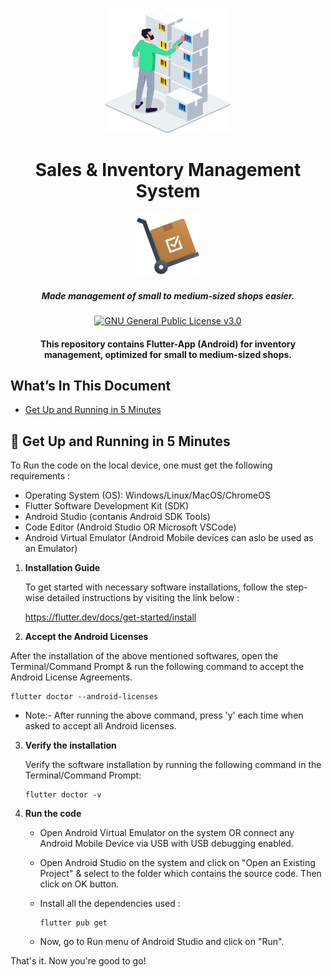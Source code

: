 <p align="center">
  <a href="https://github.com/saurav0001kumar/Sales-n-Inventory-Management-System">
    <img alt="Sales-n-Inventory-Management-System" src="https://github.com/saurav0001kumar/Sales-n-Inventory-Management-System/blob/main/sales_n_inventory_flutter_app/assets/images/inventory1.gif" height="200" width="200" />
  </a>
</p>
<h1 align="center">Sales & Inventory Management System</h1>
<p align="center">
    <img src="https://github.com/saurav0001kumar/Sales-n-Inventory-Management-System/blob/main/sales_n_inventory_flutter_app/assets/images/app_icon.png" width=100 />
<p>
<h5 align="center">Made management of small to medium-sized shops easier.</h5>
<p align="center">
    <a href="https://github.com/saurav0001kumar/Sales-n-Inventory-Management-System/blob/main/LICENSE">
    <img src="https://img.shields.io/badge/license-GNU General Public License v3.0-blue.svg" alt="GNU General Public License v3.0" />
  </a>
<p>
<h4 align="center">This repository contains Flutter-App (Android) for inventory management, optimized for small to medium-sized shops.</h4>

## What’s In This Document

- [Get Up and Running in 5 Minutes](#-get-up-and-running-in-5-minutes)

## 🚀 Get Up and Running in 5 Minutes

To Run the code on the local device, one must get the following requirements :

* Operating System (OS): Windows/Linux/MacOS/ChromeOS	
* Flutter Software Development Kit (SDK)
* Android Studio (contanis Android SDK Tools)
* Code Editor (Android Studio OR Microsoft VSCode)
* Android Virtual Emulator (Android Mobile devices can aslo be used as an Emulator)

1. **Installation Guide**

    To get started with necessary software installations, follow the step-wise detailed instructions by visiting the link below : 

    https://flutter.dev/docs/get-started/install

2. **Accept the Android Licenses**

  After the installation of the above mentioned softwares, open the Terminal/Command Prompt & run the following command to accept the Android License Agreements.

  ```
  flutter doctor --android-licenses
  ```

* Note:- After running the above command, press 'y' each time when asked to accept all Android licenses.

3. **Verify the installation**

   Verify the software installation by running the following command in the Terminal/Command Prompt:

   ```
   flutter doctor -v
   ```

4. **Run the code**
    
    - Open Android Virtual Emulator on the system OR connect any Android Mobile Device via USB with USB debugging enabled.

    - Open Android Studio on the system and click on "Open an Existing Project" & select to the folder which contains the source code. Then click on OK button.

    - Install all the dependencies used :
        ```
        flutter pub get
        ```

    - Now, go to Run menu of Android Studio and click on "Run".


That's it. Now you're good to go!
